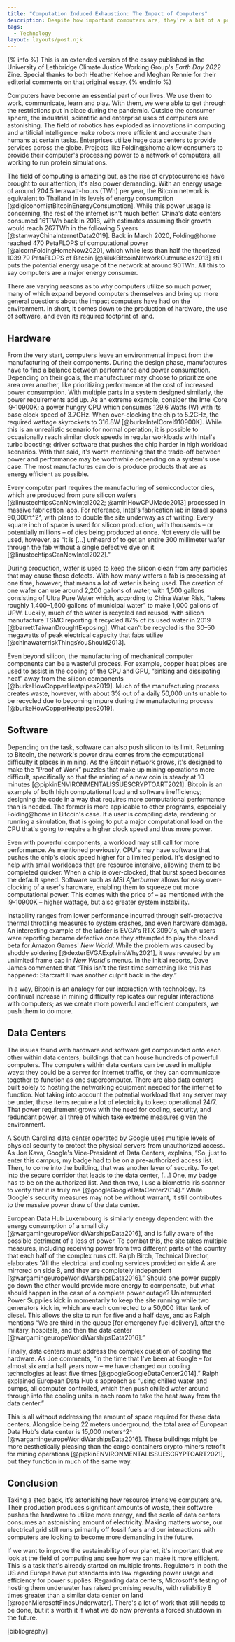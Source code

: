 ```yaml
---
title: "Computation Induced Exhaustion: The Impact of Computers"
description: Despite how important computers are, they're a bit of a problem for our climate.
tags:
  - Technology
layout: layouts/post.njk
---
```


{% info %} This is an extended version of the essay published in the University of Lethbridge Climate Justice Working Group's _Earth Day 2022_ Zine. Special thanks to both Heather Kehoe and Meghan Rennie for their editorial comments on that original essay. {% endinfo %}

Computers have become an essential part of our lives. We use them to work, communicate, learn and play. With them, we were able to get through the restrictions put in place during the pandemic. Outside the consumer sphere, the industrial, scientific and enterprise uses of computers are astonishing. The field of robotics has exploded as innovations in computing and artificial intelligence make robots more efficient and accurate than humans at certain tasks. Enterprises utilize huge data centers to provide services across the globe. Projects like Folding@home allow consumers to provide their computer's processing power to a network of computers, all working to run protein simulations.

The field of computing is amazing but, as the rise of cryptocurrencies have brought to our attention, it's also power demanding. With an energy usage of around 204.5 terawatt-hours (TWh) per year, the Bitcoin network is equivalent to Thailand in its levels of energy consumption [@digiconomistBitcoinEnergyConsumption]. While this power usage is concerning, the rest of the internet isn't much better. China's data centers consumed 161TWh back in 2018, with estimates assuming their growth would reach 267TWh in the following 5 years [@stanwayChinaInternetData2019]. Back in March 2020, Folding@home reached 470 PetaFLOPS of computational power [@alcornFoldingHomeNow2020], which while less than half the theorized 1039.79 PetaFLOPS of Bitcoin [@silukBitcoinNetworkOutmuscles2013] still puts the potential energy usage of the network at around 90TWh. All this to say computers are a major energy consumer.

There are varying reasons as to why computers utilize so much power, many of which expand beyond computers themselves and bring up more general questions about the impact computers have had on the environment. In short, it comes down to the production of hardware, the use of software, and even its required footprint of land.

## Hardware

From the very start, computers leave an environmental impact from the manufacturing of their components. During the design phase, manufactures have to find a balance between performance and power consumption. Depending on their goals, the manufacturer may choose to prioritize one area over another, like prioritizing performance at the cost of increased power consumption. With multiple parts in a system designed similarly, the power requirements add up. As an extreme example, consider the Intel Core i9-10900K; a power hungry CPU which consumes 129.6 Watts (W) with its base clock speed of 3.7GHz. When over-clocking the chip to 5.2GHz, the required wattage skyrockets to 316.8W [@burkeIntelCoreI910900K]. While this is an unrealistic scenario for normal operation, it is possible to occasionally reach similar clock speeds in regular workloads with Intel's turbo boosting; driver software that pushes the chip harder in high workload scenarios. With that said, it's worth mentioning that the trade-off between power and performance may be worthwhile depending on a system's use case. The most manufactures can do is produce products that are as energy efficient as possible.

Every computer part requires the manufacturing of semiconductor dies, which are produced from pure silicon wafers [@linustechtipsCanNowIntel2022; @amiriHowCPUMade2013] processed in massive fabrication labs. For reference, Intel's fabrication lab in Israel spans 90,000ft^2^, with plans to double the site underway as of writing. Every square inch of space is used for silicon production, with thousands – or potentially millions – of dies being produced at once. Not every die will be used, however, as “it is […] unheard of to get an entire 300 millimeter wafer through the fab without a single defective dye on it [@linustechtipsCanNowIntel2022].”

During production, water is used to keep the silicon clean from any particles that may cause those defects. With how many wafers a fab is processing at one time, however, that means a lot of water is being used. The creation of one wafer can use around 2,200 gallons of water, with 1,500 gallons consisting of Ultra Pure Water which, according to China Water Risk, “takes roughly 1,400–1,600 gallons of municipal water” to make 1,000 gallons of UPW. Luckily, much of the water is recycled and reused, with silicon manufacture TSMC reporting it recycled 87% of its used water in 2019 [@barrettTaiwanDroughtExposing]. What can't be recycled is the 30–50 megawatts of peak electrical capacity that fabs utilize [@chinawaterriskThingsYouShould2013].

Even beyond silicon, the manufacturing of mechanical computer components can be a wasteful process. For example, copper heat pipes are used to assist in the cooling of the CPU and GPU, “sinking and dissipating heat” away from the silicon components [@burkeHowCopperHeatpipes2019]. Much of the manufacturing process creates waste, however, with about 3% out of a daily 50,000 units unable to be recycled due to becoming impure during the manufacturing process [@burkeHowCopperHeatpipes2019].

## Software

Depending on the task, software can also push silicon to its limit. Returning to Bitcoin, the network's power draw comes from the computational difficulty it places in mining. As the Bitcoin network grows, it's designed to make the “Proof of Work” puzzles that make up mining operations more difficult, specifically so that the minting of a new coin is steady at 10 minutes [@pipkinENVIRONMENTALISSUESCRYPTOART2021]. Bitcoin is an example of both high computational load and software inefficiency; designing the code in a way that requires more computational performance than is needed. The former is more applicable to other programs, especially Folding@home in Bitcoin's case. If a user is compiling data, rendering or running a simulation, that is going to put a major computational load on the CPU that's going to require a higher clock speed and thus more power.

Even with powerful components, a workload may still call for more performance. As mentioned previously, CPU's may have software that pushes the chip's clock speed higher for a limited period. It's designed to help with small workloads that are resource intensive, allowing them to be completed quicker. When a chip is over-clocked, that burst speed becomes the default speed. Software such as _MSI Afterburner_ allows for easy over-clocking of a user's hardware, enabling them to squeeze out more computational power. This comes with the price of – as mentioned with the i9-10900K – higher wattage, but also greater system instability.

Instability ranges from lower performance incurred through self-protective thermal throttling measures to system crashes, and even hardware damage. An interesting example of the ladder is EVGA's RTX 3090's, which users were reporting became defective once they attempted to play the closed beta for Amazon Games' _New World_. While the problem was caused by shoddy soldering [@dexterEVGAExplainsWhy2021], it was revealed by an unlimited frame cap in _New World_'s menus. In the initial reports, Dave James commented that “This isn't the first time something like this has happened: Starcraft II was another culprit back in the day.”

In a way, Bitcoin is an analogy for our interaction with technology. Its continual increase in mining difficulty replicates our regular interactions with computers; as we create more powerful and efficient computers, we push them to do more.

## Data Centers

The issues found with hardware and software get compounded onto each other within data centers; buildings that can house hundreds of powerful computers. The computers within data centers can be used in multiple ways: they could be a server for internet traffic, or they can communicate together to function as one supercomputer. There are also data centers built solely to hosting the networking equipment needed for the internet to function. Not taking into account the potential workload that any server may be under, those items require a lot of electricity to keep operational 24/7. That power requirement grows with the need for cooling, security, and redundant power, all three of which take extreme measures given the environment.

A South Carolina data center operated by Google uses multiple levels of physical security to protect the physical servers from unauthorized access. As Joe Kava, Google's Vice-President of Data Centers, explains, “So, just to enter this campus, my badge had to be on a pre-authorized access list. Then, to come into the building, that was another layer of security. To get into the secure corridor that leads to the data center, […] One, my badge has to be on the authorized list. And then two, I use a biometric iris scanner to verify that it is truly me [@googleGoogleDataCenter2014].” While Google's security measures may not be without warrant, it still contributes to the massive power draw of the data center.

European Data Hub Luxembourg is similarly energy dependent with the energy consumption of a small city [@wargamingeuropeWorldWarshipsData2016], and is fully aware of the possible detriment of a loss of power. To combat this, the site takes multiple measures, including receiving power from two different parts of the country that each half of the complex runs off. Ralph Birch, Technical Director, elaborates “All the electrical and cooling services provided on side A are mirrored on side B, and they are completely independent [@wargamingeuropeWorldWarshipsData2016].” Should one power supply go down the other would provide more energy to compensate, but what should happen in the case of a complete power outage? Uninterrupted Power Supplies kick in momentarily to keep the site running while two generators kick in, which are each connected to a 50,000 litter tank of diesel. This allows the site to run for five and a half days, and as Ralph mentions “We are third in the queue [for emergency fuel delivery], after the military, hospitals, and then the data center [@wargamingeuropeWorldWarshipsData2016].”

Finally, data centers must address the complex question of cooling the hardware. As Joe comments, “In the time that I've been at Google – for almost six and a half years now – we have changed our cooling technologies at least five times [@googleGoogleDataCenter2014].” Ralph explained European Data Hub's approach as “using chilled water and pumps, all computer controlled, which then push chilled water around through into the cooling units in each room to take the heat away from the data center.”

This is all without addressing the amount of space required for these data centers. Alongside being 22 meters underground, the total area of European Data Hub's data center is 15,000 meters^2^ [@wargamingeuropeWorldWarshipsData2016]. These buildings might be more aesthetically pleasing than the cargo containers crypto miners retrofit for mining operations [@pipkinENVIRONMENTALISSUESCRYPTOART2021], but they function in much of the same way.

## Conclusion

Taking a step back, it’s astonishing how resource intensive computers are. Their production produces significant amounts of waste, their software pushes the hardware to utilize more energy, and the scale of data centers consumes an astonishing amount of electricity. Making matters worse, our electrical grid still runs primarily off fossil fuels and our interactions with computers are looking to become more demanding in the future.

If we want to improve the sustainability of our planet, it's important that we look at the field of computing and see how we can make it more efficient. This is a task that's already started on multiple fronts. Regulators in both the US and Europe have put standards into law regarding power usage and efficiency for power supplies. Regarding data centers, Microsoft's testing of hosting them underwater has raised promising results, with reliability 8 times greater than a similar data center on land [@roachMicrosoftFindsUnderwater]. There's a lot of work that still needs to be done, but it's worth it if what we do now prevents a forced shutdown in the future.

[bibliography]
